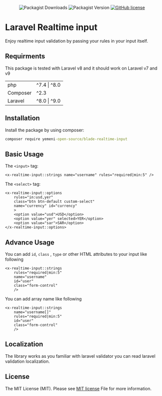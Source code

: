 <div style="text-align: center;">

![Packagist Downloads](https://img.shields.io/packagist/dt/yemeni-open-source/blade-realtime-input?color=blue&label=Downloads&logo=packagist&logoColor=white)
![Packagist Version](https://img.shields.io/packagist/v/yemeni-open-source/blade-realtime-input?color=green&label=Version&logo=laravel&logoColor=white)
[![GitHub license](https://img.shields.io/github/license/yemeni-open-source/blade-realtime-input)](https://github.com/Yemeni-Open-Source/blade-realtime-input/blob/father/LICENSE)
</div>

# Laravel Realtime input

Enjoy realtime input validation by passing your rules in your input itself.

## Requirments

This package is tested with Laravel v8 and it should work on Laravel v7 and v9

|||
|-|-|
|php| ^7.4 &#124; ^8.0| &#124; ^8.1
|Composer| ^2.3|
|Laravel| ^8.0 &#124; ^9.0|

## Installation

Install the package by using composer:

```bat
composer require yemeni-open-source/blade-realtime-input
```

## Basic Usage

The `<input>` tag:

```blade
<x-realtime-input::strings name="username" rules="required|min:5" />
```

The `<select>` tag:

```blade
<x-realtime-input::options 
    rules="in:usd,yer"
    class="btn btn-default custom-select"
    name="currency" id="currency"
    >
    <option value="usd">USD</option>
    <option value="yer" selected>YER</option>
    <option value="sar">SAR</option>
</x-realtime-input::options>
```

## Advance Usage

You can add ```id```, ```class``` , ```type``` or other HTML attributes to your input like following

```blade
<x-realtime-input::strings
    rules="required|min:5"
    name="username"
    id="user"
    class="form-control"
    />
```

You can add array name like following

```blade
<x-realtime-input::strings
    name="username[]"
    rules="required|min:5"
    id="user"
    class="form-control"
    />
```

## Localization

The library works as you familiar with laravel validator you can read laravel validation localization.

## License

The MIT License (MIT). Please see [MIT license](LICENSE) File for more information.
